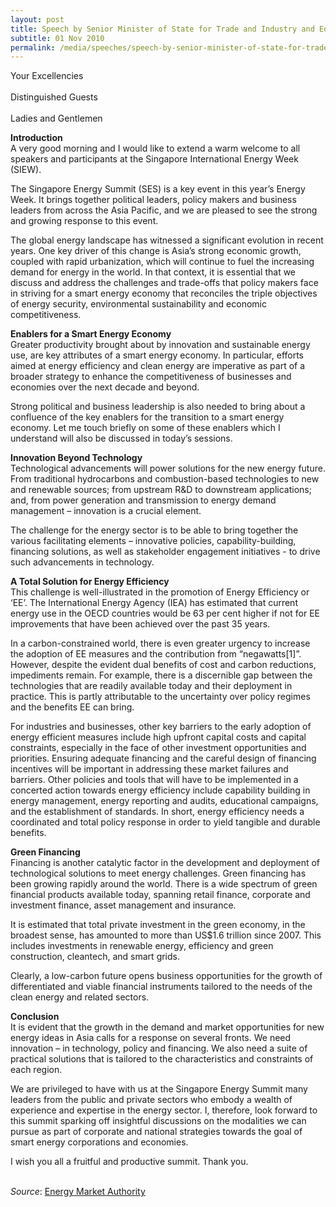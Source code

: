 ```yaml
---
layout: post
title: Speech by Senior Minister of State for Trade and Industry and Education S Iswaran at the Singapore Energy Summit
subtitle: 01 Nov 2010
permalink: /media/speeches/speech-by-senior-minister-of-state-for-trade-and-industry-and-education-s-iswaran-at-the-singapore-energy-summit-1-november-2010
---
```



Your Excellencies  
<br>
Distinguished Guests
<br><br>
Ladies and Gentlemen

**Introduction**  
A very good morning and I would like to extend a warm welcome to all speakers and participants at the Singapore International Energy Week (SIEW).

The Singapore Energy Summit (SES) is a key event in this year’s Energy Week. It brings together political leaders, policy makers and business leaders from across the Asia Pacific, and we are pleased to see the strong and growing response to this event.

The global energy landscape has witnessed a significant evolution in recent years. One key driver of this change is Asia’s strong economic growth, coupled with rapid urbanization, which will continue to fuel the increasing demand for energy in the world. In that context, it is essential that we discuss and address the challenges and trade-offs that policy makers face in striving for a smart energy economy that reconciles the triple objectives of energy security, environmental sustainability and economic competitiveness.

**Enablers for a Smart Energy Economy**  
Greater productivity brought about by innovation and sustainable energy use, are key attributes of a smart energy economy. In particular, efforts aimed at energy efficiency and clean energy are imperative as part of a broader strategy to enhance the competitiveness of businesses and economies over the next decade and beyond.

Strong political and business leadership is also needed to bring about a confluence of the key enablers for the transition to a smart energy economy. Let me touch briefly on some of these enablers which I understand will also be discussed in today’s sessions.

**Innovation Beyond Technology**  
Technological advancements will power solutions for the new energy future. From traditional hydrocarbons and combustion-based technologies to new and renewable sources; from upstream R&D to downstream applications; and, from power generation and transmission to energy demand management – innovation is a crucial element.

The challenge for the energy sector is to be able to bring together the various facilitating elements – innovative policies, capability-building, financing solutions, as well as stakeholder engagement initiatives - to drive such advancements in technology.

**A Total Solution for Energy Efficiency**  
This challenge is well-illustrated in the promotion of Energy Efficiency or ‘EE’. The International Energy Agency (IEA) has estimated that current energy use in the OECD countries would be 63 per cent higher if not for EE improvements that have been achieved over the past 35 years.

In a carbon-constrained world, there is even greater urgency to increase the adoption of EE measures and the contribution from “negawatts[1]”. However, despite the evident dual benefits of cost and carbon reductions, impediments remain. For example, there is a discernible gap between the technologies that are readily available today and their deployment in practice. This is partly attributable to the uncertainty over policy regimes and the benefits EE can bring.

For industries and businesses, other key barriers to the early adoption of energy efficient measures include high upfront capital costs and capital constraints, especially in the face of other investment opportunities and priorities. Ensuring adequate financing and the careful design of financing incentives will be important in addressing these market failures and barriers. Other policies and tools that will have to be implemented in a concerted action towards energy efficiency include capability building in energy management, energy reporting and audits, educational campaigns, and the establishment of standards. In short, energy efficiency needs a coordinated and total policy response in order to yield tangible and durable benefits.

**Green Financing**  
Financing is another catalytic factor in the development and deployment of technological solutions to meet energy challenges. Green financing has been growing rapidly around the world. There is a wide spectrum of green financial products available today, spanning retail finance, corporate and investment finance, asset management and insurance.

It is estimated that total private investment in the green economy, in the broadest sense, has amounted to more than US$1.6 trillion since 2007. This includes investments in renewable energy, efficiency and green construction, cleantech, and smart grids.

Clearly, a low-carbon future opens business opportunities for the growth of differentiated and viable financial instruments tailored to the needs of the clean energy and related sectors.

**Conclusion**  
It is evident that the growth in the demand and market opportunities for new energy ideas in Asia calls for a response on several fronts. We need innovation – in technology, policy and financing. We also need a suite of practical solutions that is tailored to the characteristics and constraints of each region.

We are privileged to have with us at the Singapore Energy Summit many leaders from the public and private sectors who embody a wealth of experience and expertise in the energy sector. I, therefore, look forward to this summit sparking off insightful discussions on the modalities we can pursue as part of corporate and national strategies towards the goal of smart energy corporations and economies.

I wish you all a fruitful and productive summit. Thank you.
<br><br>

*Source*: [<a href="https://www.ema.gov.sg/speech.aspx?news_sid=20140609CJxN60uatAEd" target="_blank">Energy Market Authority</a>](https://www.ema.gov.sg/speech.aspx?news_sid=20140609CJxN60uatAEd)
